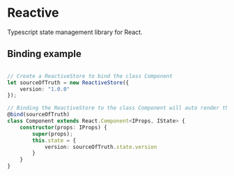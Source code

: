 # Reactive
Typescript state management library for React. 

## Binding example

```typescript

// Create a ReactiveStore to bind the class Component
let sourceOfTruth = new ReactiveStore({
    version: "1.0.0"
});

// Binding the ReactiveStore to the class Component will auto render the Component when the then the version changes.
@bind(sourceOfTruth)
class Component extends React.Component<IProps, IState> {
    constructor(props: IProps) {
        super(props);
        this.state = {
            version: sourceOfTruth.state.version
        }
    }
}

```
